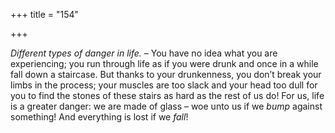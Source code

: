 +++
title = "154"

+++

*Different types of danger in life.* – You have no idea what you are experiencing; you run through life as if you were drunk and once in a while fall down a staircase. But thanks to your drunkenness, you don’t break your limbs in the process; your muscles are too slack and your head too dull for you to find the stones of these stairs as hard as the rest of us do\! For us, life is a greater danger: we are made of glass – woe unto us if we *bump* against something\! And everything is lost if we *fall*\!


